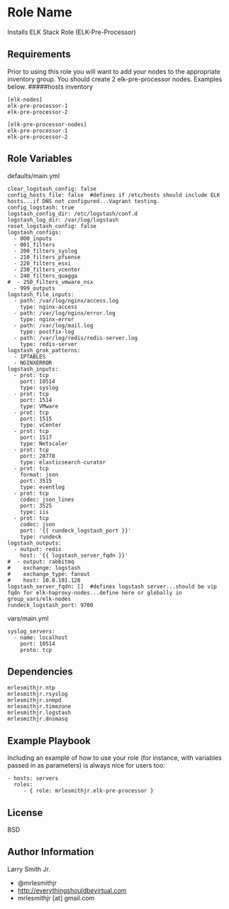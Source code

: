 Role Name
=========

Installs ELK Stack Role (ELK-Pre-Processor)

Requirements
------------

Prior to using this role you will want to add your nodes to the appropriate inventory group. You should create 2 elk-pre-processor nodes. Examples below.
#####hosts inventory
````
[elk-nodes]
elk-pre-processor-1
elk-pre-processor-2

[elk-pre-processor-nodes]
elk-pre-processor-1
elk-pre-processor-2
````

Role Variables
--------------
defaults/main.yml
````
clear_logstash_config: false
config_hosts_file: false  #defines if /etc/hosts should include ELK hosts...if DNS not configured...Vagrant testing.
config_logstash: true
logstash_config_dir: /etc/logstash/conf.d
logstash_log_dir: /var/log/logstash
reset_logstash_config: false
logstash_configs:
  - 000_inputs
  - 001_filters
  - 200_filters_syslog
  - 210_filters_pfsense
  - 220_filters_esxi
  - 230_filters_vcenter
  - 240_filters_quagga
#  - 250_filters_vmware_nsx
  - 999_outputs
logstash_file_inputs:
  - path: /var/log/nginx/access.log
    type: nginx-access
  - path: /var/log/nginx/error.log
    type: nginx-error
  - path: /var/log/mail.log
    type: postfix-log
  - path: /var/log/redis/redis-server.log
    type: redis-server
logstash_grok_patterns:
  - IPTABLES
  - NGINXERROR
logstash_inputs:
  - prot: tcp
    port: 10514
    type: syslog
  - prot: tcp
    port: 1514
    type: VMware
  - prot: tcp
    port: 1515
    type: vCenter
  - prot: tcp
    port: 1517
    type: Netscaler
  - prot: tcp
    port: 28778
    type: elasticsearch-curator
  - prot: tcp
    format: json
    port: 3515
    type: eventlog
  - prot: tcp
    codec: json_lines
    port: 3525
    type: iis
  - prot: tcp
    codec: json
    port: '{{ rundeck_logstash_port }}'
    type: rundeck
logstash_outputs:
  - output: redis
    host: '{{ logstash_server_fqdn }}'
#  - output: rabbitmq
#    exchange: logstash
#    exchange_type: fanout
#    host: 10.0.101.128
logstash_server_fqdn: []  #defines logstash server...should be vip fqdn for elk-haproxy-nodes...define here or globally in group_vars/elk-nodes
rundeck_logstash_port: 9700
````
vars/main.yml
````
syslog_servers:
  - name: localhost
    port: 10514
    proto: tcp
````

Dependencies
------------

````
mrlesmithjr.ntp
mrlesmithjr.rsyslog
mrlesmithjr.snmpd
mrlesmithjr.timezone
mrlesmithjr.logstash
mrlesmithjr.dnsmasq
````
Example Playbook
----------------

Including an example of how to use your role (for instance, with variables passed in as parameters) is always nice for users too:

    - hosts: servers
      roles:
         - { role: mrlesmithjr.elk-pre-processor }

License
-------

BSD

Author Information
------------------

Larry Smith Jr.
- @mrlesmithjr
- http://everythingshouldbevirtual.com
- mrlesmithjr [at] gmail.com
